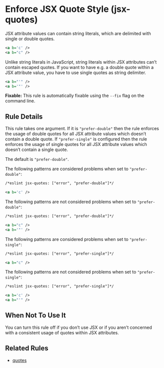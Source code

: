 # Enforce JSX Quote Style (jsx-quotes)

JSX attribute values can contain string literals, which are delimited with single or double quotes.

```xml
<a b='c' />
<a b="c" />
```

Unlike string literals in JavaScript, string literals within JSX attributes can’t contain escaped quotes.
If you want to have e.g. a double quote within a JSX attribute value, you have to use single quotes as string delimiter.

```xml
<a b="'" />
<a b='"' />
```

**Fixable:** This rule is automatically fixable using the `--fix` flag on the command line.

## Rule Details

This rule takes one argument.
If it is `"prefer-double"` then the rule enforces the usage of double quotes for all JSX attribute values which doesn’t contain a double quote.
If `"prefer-single"` is configured then the rule enforces the usage of single quotes for all JSX attribute values which doesn’t contain a single quote.

The default is `"prefer-double"`.

The following patterns are considered problems when set to `"prefer-double"`:

```xml
/*eslint jsx-quotes: ["error", "prefer-double"]*/

<a b='c' />
```

The following patterns are not considered problems when set to `"prefer-double"`:

```xml
/*eslint jsx-quotes: ["error", "prefer-double"]*/

<a b="c" />
<a b='"' />
```

The following patterns are considered problems when set to `"prefer-single"`:

```xml
/*eslint jsx-quotes: ["error", "prefer-single"]*/

<a b="c" />
```

The following patterns are not considered problems when set to `"prefer-single"`:

```xml
/*eslint jsx-quotes: ["error", "prefer-single"]*/

<a b='c' />
<a b="'" />
```

## When Not To Use It

You can turn this rule off if you don’t use JSX or if you aren’t concerned with a consistent usage of quotes within JSX attributes.

## Related Rules

* [quotes](quotes.md)
